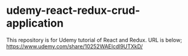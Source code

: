 # udemy-react-redux-crud-application

This repository is for Udemy tutorial of React and Redux.
URL is below;
https://www.udemy.com/share/10252WAEIcdl9UTXkD/
